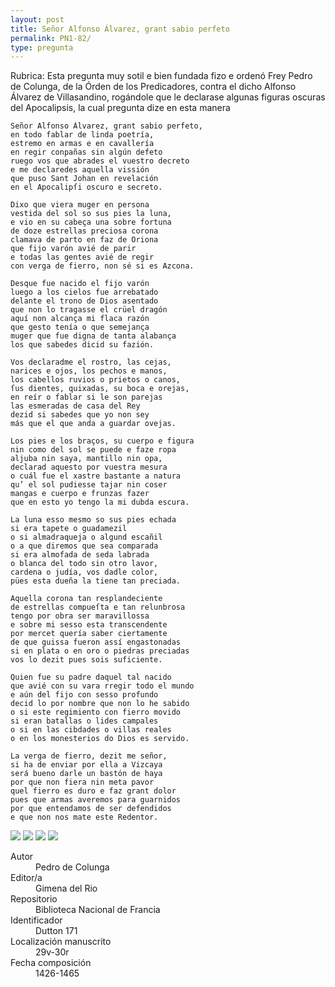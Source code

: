 ```yaml
---
layout: post
title: Señor Alfonso Álvarez, grant sabio perfeto
permalink: PN1-82/
type: pregunta
---
```


Rubrica:  Esta pregunta muy sotil e bien fundada fizo e ordenó Frey Pedro de Colunga, de la Órden de los Predicadores, contra el dicho Alfonso Álvarez de Villasandino, rogándole que le declarase algunas figuras oscuras del Apocalipsis, la cual pregunta dize en esta manera

    Señor Alfonso Álvarez, grant sabio perfeto,
    en todo fablar de linda poetría,
    estremo en armas e en cavallería
    en regir conpañas sin algún defeto
    ruego vos que abrades el vuestro decreto
    e me declaredes aquella vissión
    que puso Sant Johan en revelación
    en el Apocalipſi oscuro e secreto.

    Dixo que viera muger en persona
    vestida del sol so sus pies la luna,
    e vio en su cabeça una sobre fortuna
    de doze estrellas preciosa corona
    clamava de parto en faz de Oriona
    que fijo varón avié de parir
    e todas las gentes avié de regir
    con verga de fierro, non sé si es Azcona.

    Desque fue nacido el fijo varón
    luego a los cielos fue arrebatado
    delante el trono de Dios asentado
    que non lo tragasse el crüel dragón
    aquí non alcança mi flaca razón
    que gesto tenía o que semejança
    muger que fue digna de tanta alabança
    los que sabedes dicid su fazión.

    Vos declaradme el rostro, las cejas,
    narices e ojos, los pechos e manos,
    los cabellos ruvios o prietos o canos,
    ſus dientes, quixadas, su boca e orejas,
    en reír o fablar si le son parejas
    las esmeradas de casa del Rey
    dezid si sabedes que yo non sey
    más que el que anda a guardar ovejas.

    Los pies e los braços, su cuerpo e figura
    nin como del sol se puede e faze ropa
    aljuba nin saya, mantillo nin opa,
    declarad aquesto por vuestra mesura
    o cuál fue el xastre bastante a natura
    qu’ el sol pudiesse tajar nin coser
    mangas e cuerpo e frunzas fazer
    que en esto yo tengo la mi dubda escura.

    La luna esso mesmo so sus pies echada
    si era tapete o guadamezil
    o si almadraqueja o algund escañil
    o a que diremos que sea comparada
    si era almofada de seda labrada
    o blanca del todo sin otro lavor,
    cardena o judía, vos dadle color,
    pües esta dueña la tiene tan preciada.

    Aquella corona tan resplandeciente
    de estrellas compueſta e tan relunbrosa
    tengo por obra ser maravillossa
    e sobre mi sesso esta transcendente
    por mercet quería saber ciertamente
    de que guissa fueron assí engastonadas
    si en plata o en oro o piedras preciadas
    vos lo dezit pues sois suficiente.

    Quien fue su padre daquel tal nacido
    que avié con su vara rregir todo el mundo
    e aún del fijo con sesso profundo
    decid lo por nombre que non lo he sabido
    o si este regimiento con fierro movido
    si eran batallas o lides campales
    o si en las cibdades o villas reales
    o en los monesterios do Dios es servido.

    La verga de fierro, dezit me señor,
    si ha de enviar por ella a Vizcaya
    será bueno darle un bastón de haya
    por que non fiera nin meta pavor
    quel fierro es duro e faz grant dolor
    pues que armas averemos para guarnidos
    por que entendamos de ser defendidos
    e que non nos mate este Redentor.

![](../img/PN1-82-29v-0.jpg)
![](../img/PN1-82-30r-1.jpg)
![](../img/PN1-82-30r-2.jpg)
![](../img/PN1-82-30r-3.jpg)

<dl>
    <dt>Autor</dt>
    <dd>Pedro de Colunga</dd>
    <dt>Editor/a</dt>
    <dd>Gimena del Rio</dd>
    <dt>Repositorio</dt>
    <dd>Biblioteca Nacional de Francia</dd>
    <dt>Identificador</dt>
    <dd>Dutton 171</dd>
    <dt>Localización manuscrito</dt>
    <dd>29v-30r</dd>
    <dt>Fecha composición</dt>
    <dd>1426-1465</dd>
</dl>

